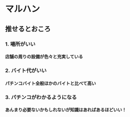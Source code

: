 # マルハン

## 推せるとおころ
### 1. 場所がいい
#### 店舗の周りの設備が色々と充実している
### 2. バイト代がいい
#### パチンコバイト全般ほかのバイトと比べて高い
### 3. パチンコがわかるようになる
#### あんまり必要ないかもしれないが知識はあればあるほどいい！